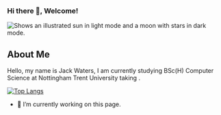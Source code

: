 ### Hi there 👋, Welcome!

<picture>
  <source media="(prefers-color-scheme: dark)" srcset="https://user-images.githubusercontent.com/25423296/163456776-7f95b81a-f1ed-45f7-b7ab-8fa810d529fa.png">
  <source media="(prefers-color-scheme: light)" srcset="https://user-images.githubusercontent.com/25423296/163456779-a8556205-d0a5-45e2-ac17-42d089e3c3f8.png">
  <img alt="Shows an illustrated sun in light mode and a moon with stars in dark mode." src="https://user-images.githubusercontent.com/25423296/163456779-a8556205-d0a5-45e2-ac17-42d089e3c3f8.png">
</picture>

## About Me

Hello, my name is Jack Waters, I am currently studying BSc(H) Computer Science at Nottingham Trent University taking .

[![Top Langs](https://github-readme-stats-watkkus-projects.vercel.app/api/top-langs/?username=watkku&hide=jupyter%20notebook&theme=tokyonight)](https://github.com/watkku/github-readme-stats)

- 🌱 I’m currently working on this page.
<!--
**killick-dev/killick-dev** is a ✨ _special_ ✨ repository because its `README.md` (this file) appears on your GitHub profile.
<details>
<summary>My top languages</summary>
[![Top Langs](https://github-readme-stats-watkkus-projects.vercel.app/api/top-langs/?username=watkku&hide=javascript,css,html&theme=tokyonight)](https://github.com/watkku/github-readme-stats)
![Top Langs](https://github-readme-stats.vercel.app/api/top-langs/?username=anuraghazra&hide_progress=true&theme=tokyonight) -- hide progress bars
| Rank |   Languages   |
|-----:|---------------|
|     1| Python        |
|     2| C++           |
|     3| Java          |
</details>
Here are some ideas to get you started:

- 🔭 I’m currently working on ...
- 🌱 I’m currently learning ...
- 👯 I’m looking to collaborate on ...
- 🤔 I’m looking for help with ...
- 💬 Ask me about ...
- 📫 How to reach me: ...
- 😄 Pronouns: ...
- ⚡ Fun fact: ...
-->
